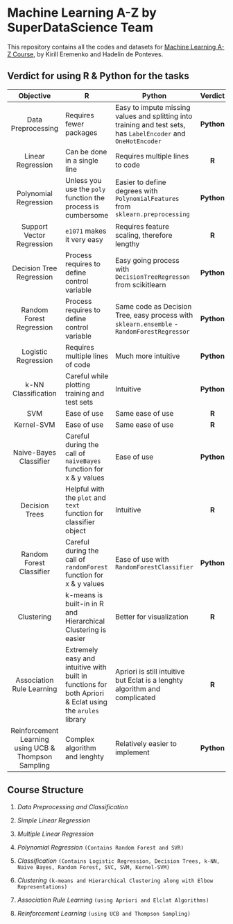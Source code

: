 # Machine Learning A-Z by SuperDataScience Team

This repository contains all the codes and datasets for [Machine Learning A-Z Course](https://www.udemy.com/machinelearning/), by Kirill Eremenko and Hadelin de Ponteves.

## Verdict for using R & Python for the tasks

| Objective             | R                            |                     Python             | Verdict |
| :----------:            |---------------------          |-------------------             |:------------:|
|Data Preprocessing     |Requires fewer packages      | Easy to impute missing values and splitting into training and test sets, has `LabelEncoder` and `OneHotEncoder` | **Python**|
|Linear Regression | Can be done in a single line  | Requires multiple lines to code| **R**
|Polynomial Regression | Unless you use the `poly` function the process is cumbersome | Easier to define degrees with `PolynomialFeatures` from  `sklearn.preprocessing` | **Python**|
|Support Vector Regression | `e1071` makes it very easy | Requires feature scaling, therefore lengthy | **R**|
| Decision Tree Regression | Process requires to define control variable | Easy going process with `DecisionTreeRegresson` from scikitlearn | **Python**|
| Random Forest Regression | Process requires to define control variable | Same code as Decision Tree, easy process with `sklearn.ensemble` - `RandomForestRegressor` | **Python** |
| Logistic Regression | Requires multiple lines of code | Much more intuitive | **Python** | 
| k-NN Classification | Careful while plotting training and test sets | Intuitive | **Python** |
| SVM | Ease of use | Same ease of use | **R** |
| Kernel-SVM | Ease of use | Same ease of use | **R** |
| Naive-Bayes Classifier | Careful during the call of `naiveBayes` function for x & y values | Ease of use | **Python** |
| Decision Trees | Helpful with the `plot` and `text` function for classifier object | Intuitive | **R** |
| Random Forest Classifier | Careful during the call of `randomForest` function for x & y values | Ease of use with `RandomForestClassifier` | **Python** |
| Clustering | k-means is built-in in R and Hierarchical Clustering is easier  | Better for visualization| **R** |
| Association Rule Learning | Extremely easy and intuitive with built in functions for both Apriori & Eclat using the `arules` library | Apriori is still intuitive but Eclat is a lenghty algorithm and complicated | **R**|
| Reinforcement Learning using UCB & Thompson Sampling | Complex algorithm and lenghty | Relatively easier to implement | **Python** |


## Course Structure

1. *Data Preprocessing and Classification*

2. *Simple Linear Regression*

3. *Multiple Linear Regression*

4. *Polynomial Regression* `(Contains Random Forest and SVR)`

5. *Classification* `(Contains Logistic Regression, Decision Trees, k-NN, Naive Bayes, Random Forest, SVC, SVM, Kernel-SVM)`

6. *Clustering* `(k-means and Hierarchical Clustering along with Elbow Representations)`

7. *Association Rule Learning* `(using Apriori and Elclat Algorithms)`

8. *Reinforcement Learning* `(using UCB and Thompson Sampling)`
